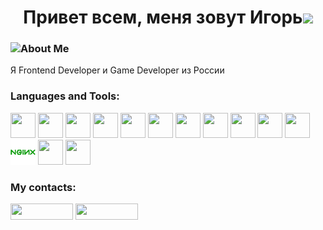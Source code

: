 <h1 align="center">Привет всем, меня зовут Игорь<img src="https://github.com/blackcater/blackcater/raw/main/images/Hi.gif" height="32"/></h1>

<h3 align="left" ><img src="https://media.istockphoto.com/id/476929737/ru/%D0%B2%D0%B5%D0%BA%D1%82%D0%BE%D1%80%D0%BD%D0%B0%D1%8F/%D0%B2%D0%B5%D0%BA%D1%82%D0%BE%D1%80-%D0%BB%D0%B8%D1%81%D1%82%D0%BE%D0%BA-%D0%B1%D1%83%D0%BC%D0%B0%D0%B3%D0%B8-%D0%B8-%D1%80%D1%83%D1%87%D0%BA%D1%83-icon.jpg?s=612x612&w=0&k=20&c=jmjOHycRU6Se8rUGq-RdyOY_HzwGWBICZlIfPqw1-nA=" height="16"/>About Me</h3>
<p>Я Frontend Developer и Game Developer из России</p>
<p border-bottom ="1px"></p>


<h3 align="left">Languages and Tools:</h3>
<p align="left"> 
<a href="https://www.w3.org/html/" target="_blank"><img src="https://cdn.jsdelivr.net/gh/devicons/devicon/icons/html5/html5-plain.svg" width="40" height="40"/></a>  
<a href="https://www.w3schools.com/css/" target="_blank"><img src="https://cdn.jsdelivr.net/gh/devicons/devicon/icons/css3/css3-plain.svg" width="40" height="40"/></a>
<a href="#" target="_blank"><img src="https://cdn.jsdelivr.net/gh/devicons/devicon/icons/javascript/javascript-plain.svg" width="40" height="40"/></a>
<a href="#" target="_blank"><img src="https://upload.wikimedia.org/wikipedia/commons/thumb/c/cf/Lua-Logo.svg/1200px-Lua-Logo.svg.png" width="40" height="40"/></a> 
<a href="#" target="_blank"><img src="https://upload.wikimedia.org/wikipedia/commons/thumb/c/c3/Python-logo-notext.svg/800px-Python-logo-notext.svg.png" width="40" height="40"/></a>
<a href="https://www.figma.com/" target="_blank"><img src="https://cdn.jsdelivr.net/gh/devicons/devicon/icons/figma/figma-original.svg" width="40" height="40"/></a>
<a href="#" target="_blank"><img src="https://cdn.jsdelivr.net/gh/devicons/devicon/icons/react/react-original-wordmark.svg" width="40" height="40"/></a>
<a href="#" target="_blank"><img src="https://cdn.jsdelivr.net/gh/devicons/devicon/icons/nodejs/nodejs-original.svg" width="40" height="40"/></a>
<a href="#" target="_blank"><img src="https://wsofter.ru/wp-content/uploads/2017/12/node-express.png" width="40" height="40"/></a>
<a href="#" target="_blank"><img src="https://cdn.icon-icons.com/icons2/2107/PNG/512/file_type_nest_middleware_ts_icon_130362.png" width="40" height="40"/></a>
<a href="#" target="_blank"><img src="https://cdn.icon-icons.com/icons2/2415/PNG/512/docker_original_wordmark_logo_icon_146557.png" width="40" height="40"/></a>
<a href="#" target="_blank"><img src="https://raw.githubusercontent.com/devicons/devicon/1119b9f84c0290e0f0b38982099a2bd027a48bf1/icons/nginx/nginx-original.svg" width="40" height="40"/></a>
<a href="#" target="_blank"><img src="https://upload.wikimedia.org/wikipedia/commons/e/e7/Phaser_Logo.png" width="40" height="40"/></a>
<a href="#" target="_blank"><img src="https://defold.com/images/logo/defold/logo_with_text/logo-ver-classic-white-160.png" width="40" height="40"/></a>
</p>

<h3 align="left">My contacts:</h3>
<p align="left">
<a href="https://t.me/NEXJ123" target="_blank"><img align="center" src="https://cdn.icon-icons.com/icons2/2530/PNG/512/telegram_button_icon_151837.png" alt="" height="26" width="100" /></a>
<a href="mailto:megakill123@yandex.ru?" target="_blank"><img align="center" src="https://static.tildacdn.com/tild3334-3665-4263-b964-373834323762/yan.png" alt="" height="26" width="100" /></a>
</p>
